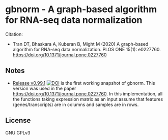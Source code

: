 # gbnorm - A graph-based algorithm for RNA-seq data normalization

Citation:
* Tran DT, Bhaskara A, Kuberan B, Might M (2020) A graph-based algorithm for RNA-seq data normalization. PLOS ONE 15(1): e0227760. https://doi.org/10.1371/journal.pone.0227760


## Notes

* [Release v0.99.1](https://github.com/ttdtrang/gbnorm/releases/tag/v0.99.1) [![DOI](https://zenodo.org/badge/DOI/10.5281/zenodo.3628859.svg)](https://doi.org/10.5281/zenodo.3628859) is the first working snapshot of gbnorm. This version was used in the paper https://doi.org/10.1371/journal.pone.0227760. In this implementation, all the functions taking expression matrix as an input assume that features (genes/transcripts) are in columns and samples are in rows.

## License

GNU GPLv3
